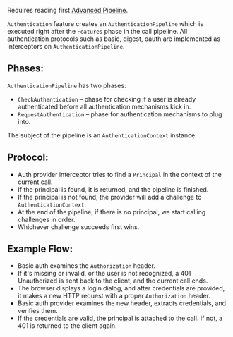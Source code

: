 [//]: # (title: Authentication)
[//]: # (caption: Developing Custom Authentication)
[//]: # (category: advanced)
[//]: # (permalink: /advanced/authentication.html)
[//]: # (ktor_version_review: 1.0.0)

Requires reading first [Advanced Pipeline](pipeline.md).

`Authentication` feature creates an `AuthenticationPipeline` which is executed right after the `Features` phase
in the call pipeline. All authentication protocols such as basic, digest, oauth are implemented as interceptors on `AuthenticationPipeline`.

## Phases:

`AuthenticationPipeline` has two phases:

* `CheckAuthentication` – phase for checking if a user is already authenticated before all authentication mechanisms kick in.
* `RequestAuthentication` – phase for authentication mechanisms to plug into.

The subject of the pipeline is an `AuthenticationContext` instance.

## Protocol:

* Auth provider interceptor tries to find a `Principal` in the context of the current call.
* If the principal is found, it is returned, and the pipeline is finished.
* If the principal is not found, the provider will add a challenge to `AuthenticationContext`.
* At the end of the pipeline, if there is no principal, we start calling challenges in order.
* Whichever challenge succeeds first wins. 

## Example Flow:

* Basic auth examines the `Authorization` header. 
* If it's missing or invalid, or the user is not recognized, a 401 Unauthorized is sent back to the client, and the current call ends.
* The browser displays a login dialog, and after credentials are provided, it makes a new HTTP request with a proper `Authorization` header.
* Basic auth provider examines the new header, extracts credentials, and verifies them. 
* If the credentials are valid, the principal is attached to the call. If not, a 401 is returned to the client again.